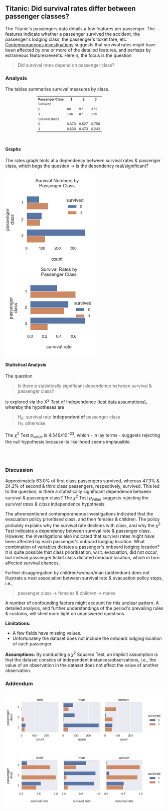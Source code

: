 ﻿<br>

## Titanic: Did survival rates differ between passenger classes?

The Titanic's passengers data details a few features per passenger.  The features indicate whether a passenger survived the accident, the passenger's lodging 
class, the passenger's ticket fare, etc.  [Contemporaneous investigations](https://www.britannica.com/topic/Titanic) suggests that survival rates might 
have been affected by one or more of the detailed features, and perhaps by extraneous features/events.  Herein, the focus is the question

> Did survival rates depend on passenger class?

### Analysis

The tables summarise survival measures by class.

<table style="border: 0px solid black; font-size: 10px; margin-left:100px">
    <tr><th>Passenger Class</th><th>1</th><th>2</th><th>3</th></tr>
    <tr><td colspan="4">Survived</td></tr>
    <tr><td>0</td><td>80</td><td>97</td><td>372</td></tr>
    <tr><td>1</td><td>136</td><td>87</td><td>119</td></tr>
    <tr><td colspan="4">Survival Rates</td></tr>
    <tr><td>0</td><td>0.370</td><td>0.527</td><td>0.758</td></tr>
    <tr><td>1</td><td>0.630</td><td>0.473</td><td>0.242</td></tr>
</table>

<br>

#### Graphs

The rates graph hints at a dependency between survival rates & passenger class, which begs the 
question &rarr; is the dependency real/significant?

<img src="../../notebooks/titanic/by_class.png" style="100%">

<img src="../../notebooks/titanic/by_class_rates.png" style="100%">

<br>

#### Statistical Analysis

The question

> Is there a statistically significant dependence between survival & passenger class?

is explored via the &Chi;<sup>2</sup> Test of Independence 
[(test data assumptions)](https://www.statology.org/chi-square-test-assumptions/), whereby the hypotheses are

> H<sub>0</sub>: survival rate <b>independent of</b> passenger class<br>
> H<sub>1</sub>: otherwise

The $\chi^{2}$ Test $p_{value}$ is $4.549 x 10^{-23}$, which - in lay terms - suggests rejecting the null hypothesis 
because its likelihood seems implausible. 

<br>
<br>

### Discussion

Approximately 63.0% of first class passengers survived, whereas 47.3% & 24.2% of second & third class passengers, 
respectively, survived.  This led to the question, is there a statistically significant dependence between survival & 
passenger class?  The $\chi^{2}$ Test $p_{value}$ suggests rejecting the _survival rates & class_ independence hypothesis.

The aforementioned contemporaneous investigations indicated that the evacuation policy prioritised class, and then 
females & children.  The policy probably explains why the survival rate declines with class, and why the $\chi^{2}$ Test 
indicates a dependency between survival rate & passenger class.  However, the investigations also indicated that
survival rates might have been affected by each passenger's onboard lodging location.  What combination of variables
dictates a passenger's onboard lodging location?  It is quite possible that class prioritisation, w.r.t. evacuation, did 
not occur, but instead passenger ticket class dictated onboard location, which in turn affected survival chances. 

Further disaggregation by children/woman/man (addendum) does not illustrate a neat association between survival rate & 
evacuation policy steps, i.e.,

> passenger class $\longrightarrow$ females & children $\longrightarrow$ males

A number of confounding factors might account for this unclear pattern.  A detailed analysis, and further 
understandings of the period's prevailing rules & customs, will shed more light on unanswered questions.

**Limitations:**
* A few fields have missing values.
* Unfortunately the dataset does not include the onboard lodging location of each passenger.

**Assumptions:**
By conducting a $\chi^{2}$ Squared Test, an implicit assumption is that the dataset consists of independent instances/observations, i.e., the value 
of an observation in the dataset does not affect the value of another observation.


### Addendum

<img src="../../notebooks/titanic/by_desc_class.png" style="100%">

<img src="../../notebooks/titanic/by_desc_class_rates.png" style="100%">
